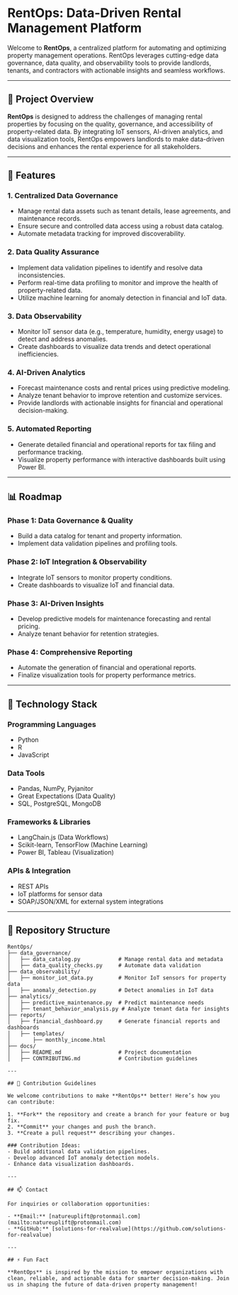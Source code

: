 # RentOps: Data-Driven Rental Management Platform

Welcome to **RentOps**, a centralized platform for automating and optimizing property management operations. RentOps leverages cutting-edge data governance, data quality, and observability tools to provide landlords, tenants, and contractors with actionable insights and seamless workflows.  

---

## 🚀 Project Overview

**RentOps** is designed to address the challenges of managing rental properties by focusing on the quality, governance, and accessibility of property-related data. By integrating IoT sensors, AI-driven analytics, and data visualization tools, RentOps empowers landlords to make data-driven decisions and enhances the rental experience for all stakeholders.

---

## 🌟 Features

### 1. **Centralized Data Governance**
- Manage rental data assets such as tenant details, lease agreements, and maintenance records.
- Ensure secure and controlled data access using a robust data catalog.
- Automate metadata tracking for improved discoverability.

### 2. **Data Quality Assurance**
- Implement data validation pipelines to identify and resolve data inconsistencies.
- Perform real-time data profiling to monitor and improve the health of property-related data.
- Utilize machine learning for anomaly detection in financial and IoT data.

### 3. **Data Observability**
- Monitor IoT sensor data (e.g., temperature, humidity, energy usage) to detect and address anomalies.
- Create dashboards to visualize data trends and detect operational inefficiencies.

### 4. **AI-Driven Analytics**
- Forecast maintenance costs and rental prices using predictive modeling.
- Analyze tenant behavior to improve retention and customize services.
- Provide landlords with actionable insights for financial and operational decision-making.

### 5. **Automated Reporting**
- Generate detailed financial and operational reports for tax filing and performance tracking.
- Visualize property performance with interactive dashboards built using Power BI.

---

## 📊 Roadmap

### **Phase 1**: Data Governance & Quality
- Build a data catalog for tenant and property information.
- Implement data validation pipelines and profiling tools.

### **Phase 2**: IoT Integration & Observability
- Integrate IoT sensors to monitor property conditions.
- Create dashboards to visualize IoT and financial data.

### **Phase 3**: AI-Driven Insights
- Develop predictive models for maintenance forecasting and rental pricing.
- Analyze tenant behavior for retention strategies.

### **Phase 4**: Comprehensive Reporting
- Automate the generation of financial and operational reports.
- Finalize visualization tools for property performance metrics.

---

## 🔨 Technology Stack

### **Programming Languages**
- Python
- R
- JavaScript

### **Data Tools**
- Pandas, NumPy, Pyjanitor
- Great Expectations (Data Quality)
- SQL, PostgreSQL, MongoDB

### **Frameworks & Libraries**
- LangChain.js (Data Workflows)
- Scikit-learn, TensorFlow (Machine Learning)
- Power BI, Tableau (Visualization)

### **APIs & Integration**
- REST APIs
- IoT platforms for sensor data
- SOAP/JSON/XML for external system integrations

---

## 📝 Repository Structure

```plaintext
RentOps/
├── data_governance/
│   ├── data_catalog.py            # Manage rental data and metadata
│   ├── data_quality_checks.py     # Automate data validation
├── data_observability/
│   ├── monitor_iot_data.py        # Monitor IoT sensors for property data
│   ├── anomaly_detection.py       # Detect anomalies in IoT data
├── analytics/
│   ├── predictive_maintenance.py  # Predict maintenance needs
│   ├── tenant_behavior_analysis.py # Analyze tenant data for insights
├── reports/
│   ├── financial_dashboard.py     # Generate financial reports and dashboards
│   ├── templates/
│       ├── monthly_income.html
├── docs/
│   ├── README.md                  # Project documentation
│   ├── CONTRIBUTING.md            # Contribution guidelines

---

## 🤝 Contribution Guidelines

We welcome contributions to make **RentOps** better! Here’s how you can contribute:

1. **Fork** the repository and create a branch for your feature or bug fix.
2. **Commit** your changes and push the branch.
3. **Create a pull request** describing your changes.

### Contribution Ideas:
- Build additional data validation pipelines.
- Develop advanced IoT anomaly detection models.
- Enhance data visualization dashboards.

---

## 📫 Contact

For inquiries or collaboration opportunities:

- **Email:** [natureuplift@protonmail.com](mailto:natureuplift@protonmail.com)
- **GitHub:** [solutions-for-realvalue](https://github.com/solutions-for-realvalue)

---

## ⚡ Fun Fact

**RentOps** is inspired by the mission to empower organizations with clean, reliable, and actionable data for smarter decision-making. Join us in shaping the future of data-driven property management!
